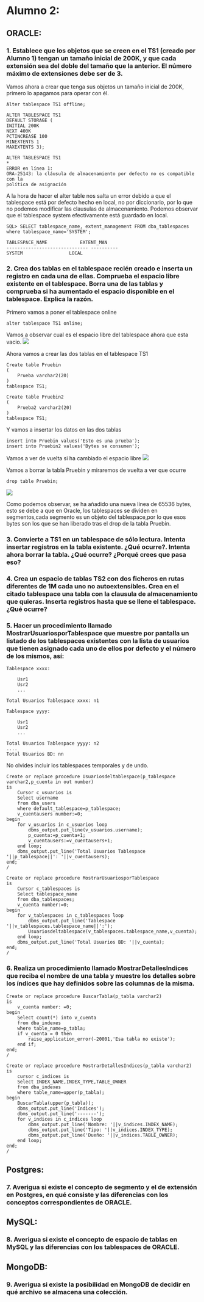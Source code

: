 # Alumno 2:

## ORACLE:

### 1. Establece que los objetos que se creen en el TS1 (creado por Alumno 1) tengan un tamaño inicial de 200K, y que cada extensión sea del doble del tamaño que la anterior. El número máximo de extensiones debe ser de 3.
Vamos ahora a crear que tenga sus objetos un tamaño inicial de 200K, primero lo apagamos para operar con él.

```
Alter tablespace TS1 offline;
```

```
ALTER TABLESPACE TS1
DEFAULT STORAGE (
INITIAL 200K
NEXT 400K
PCTINCREASE 100
MINEXTENTS 1
MAXEXTENTS 3);

ALTER TABLESPACE TS1
*
ERROR en línea 1:
ORA-25143: la cláusula de almacenamiento por defecto no es compatible con la
política de asignación
```

A la hora de hacer el alter table nos salta un error debido a que el tablespace está por defecto hecho en local, no por diccionario, por lo que no podemos modificar las clausulas de almacenamiento.
Podemos observar que el tablespace system efectivamente está guardado en local.

```
SQL> SELECT tablespace_name, extent_management FROM dba_tablespaces where tablespace_name='SYSTEM';

TABLESPACE_NAME 	       EXTENT_MAN
------------------------------ ----------
SYSTEM			       LOCAL

```

	

### 2. Crea dos tablas en el tablespace recién creado e inserta un registro en cada una de ellas. Comprueba el espacio libre existente en el tablespace. Borra una de las tablas y comprueba si ha aumentado el espacio disponible en el tablespace. Explica la razón.

Primero vamos a poner el tablespace online
```
alter tablespace TS1 online;
```
Vamos a observar cual es el espacio libre del tablespace ahora que esta vacio.
![](/Tablespace1.png)

Ahora vamos a crear las dos tablas en el tablespace TS1
```
Create table Pruebin
(
	Prueba varchar2(20)
)
tablespace TS1;

Create table Pruebin2
(
	Prueba2 varchar2(20)
)
tablespace TS1;
```

Y vamos a insertar los datos en las dos tablas

```
insert into Pruebin values('Esto es una prueba');
insert into Pruebin2 values('Bytes se consumen');
```

Vamos a ver de vuelta si ha cambiado el espacio libre
![](/Tablespace2.png)

Vamos a borrar la tabla Pruebin y miraremos de vuelta a ver que ocurre
```
drop table Pruebin;
```

![](/Tablespace3.png)

Como podemos observar, se ha añadido una nueva línea de 65536 bytes, esto se debe a que en Oracle, los tablespaces se dividen en segmentos,cada segmento es un objeto del tablespace,por lo que esos bytes son los que se han liberado tras el drop de la tabla Pruebin.

### 3. Convierte a TS1 en un tablespace de sólo lectura. Intenta insertar registros en la tabla existente. ¿Qué ocurre?. Intenta ahora borrar la tabla. ¿Qué ocurre? ¿Porqué crees que pasa eso?
       
### 4. Crea un espacio de tablas TS2 con dos ficheros en rutas diferentes de 1M cada uno no autoextensibles. Crea en el citado tablespace una tabla con la clausula de almacenamiento que quieras. Inserta registros hasta que se llene el tablespace. ¿Qué ocurre?

### 5. Hacer un procedimiento llamado MostrarUsuariosporTablespace que muestre por pantalla un listado de los tablespaces existentes con la lista de usuarios que tienen asignado cada uno de ellos por defecto y el número de los mismos, así:
```
Tablespace xxxx:

	Usr1
	Usr2
	...

Total Usuarios Tablespace xxxx: n1

Tablespace yyyy:

	Usr1
	Usr2
	...

Total Usuarios Tablespace yyyy: n2
....
Total Usuarios BD: nn
```
No olvides incluir los tablespaces temporales y de undo.



```
Create or replace procedure Usuariosdeltablespace(p_tablespace varchar2,p_cuenta in out number)
is
	Cursor c_usuarios is
	Select username
	from dba_users
	where default_tablespace=p_tablespace;
	v_cuentausers number:=0;
begin
	for v_usuarios in c_usuarios loop
		dbms_output.put_line(v_usuarios.username);
		p_cuenta:=p_cuenta+1;
		v_cuentausers:=v_cuentausers+1;
	end loop;
	dbms_output.put_line('Total Usuarios Tablespace '||p_tablespace||': '||v_cuentausers);
end;
/
```

```
Create or replace procedure MostrarUsuariosporTablespace
is
	Cursor c_tablespaces is
	Select tablespace_name
	from dba_tablespaces;
	v_cuenta number:=0;
begin
	for v_tablespaces in c_tablespaces loop
		dbms_output.put_line('Tablespace '||v_tablespaces.tablespace_name||':');
		Usuariosdeltablespace(v_tablespaces.tablespace_name,v_cuenta);
	end loop;
	dbms_output.put_line('Total Usuarios BD: '||v_cuenta);
end;
/
```



### 6. Realiza un procedimiento llamado MostrarDetallesIndices que reciba el nombre de una tabla y muestre los detalles sobre los índices que hay definidos sobre las columnas de la misma.

```	
Create or replace procedure BuscarTabla(p_tabla varchar2)
is
	v_cuenta number: =0;
begin
	Select count(*) into v_cuenta
	from dba_indexes
	where table_name=p_tabla;
	if v_cuenta = 0 then
		raise_application_error(-20001,'Esa tabla no existe');
	end if;
end;
/
```

```
Create or replace procedure MostrarDetallesIndices(p_tabla varchar2)
is
	cursor c_indices is
	Select INDEX_NAME,INDEX_TYPE,TABLE_OWNER
	from dba_indexes
	where table_name=upper(p_tabla);
begin
	BuscarTabla(upper(p_tabla));
	dbms_output.put_line('Indices');
	dbms_output.put_line('-------');
	for v_indices in c_indices loop
		dbms_output.put_line('Nombre: '||v_indices.INDEX_NAME);
		dbms_output.put_line('Tipo: '||v_indices.INDEX_TYPE);
		dbms_output.put_line('Dueño: '||v_indices.TABLE_OWNER);
	end loop;
end;
/
```
       
## Postgres:
       
### 7. Averigua si existe el concepto de segmento y el de extensión en Postgres, en qué consiste y las diferencias con los conceptos correspondientes de ORACLE.
       
## MySQL:

### 8. Averigua si existe el concepto de espacio de tablas en MySQL y las diferencias con los tablespaces de ORACLE.

## MongoDB:

### 9. Averigua si existe la posibilidad en MongoDB de decidir en qué archivo se almacena una colección.

